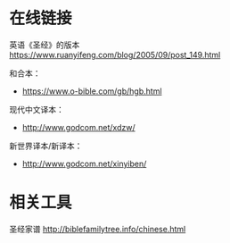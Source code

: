 
# 在线链接

英语《圣经》的版本 https://www.ruanyifeng.com/blog/2005/09/post_149.html

和合本：
- https://www.o-bible.com/gb/hgb.html

现代中文译本：
- http://www.godcom.net/xdzw/

新世界译本/新译本：
- http://www.godcom.net/xinyiben/

# 相关工具

圣经家谱 http://biblefamilytree.info/chinese.html
